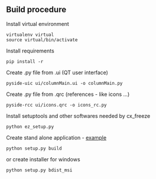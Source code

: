 ## Build procedure

Install virtual environment
```
virtualenv virtual
source virtual/bin/activate
```

Install requirements
```
pip install -r
```

Create .py file from .ui (QT user interface)
```
pyside-uic ui/columnMain.ui -o columnMain.py
```

Create .py file from .qrc (references - like icons ...)
```
pyside-rcc ui/icons.qrc -o icons_rc.py
```

Install setuptools and other softwares needed by cx_freeze
```
python ez_setup.py
```

Create stand alone application -
[example](http://www.pythonschool.net/cxfreeze_win)
```
python setup.py build
```
or create installer for windows
```
python setup.py bdist_msi
```
